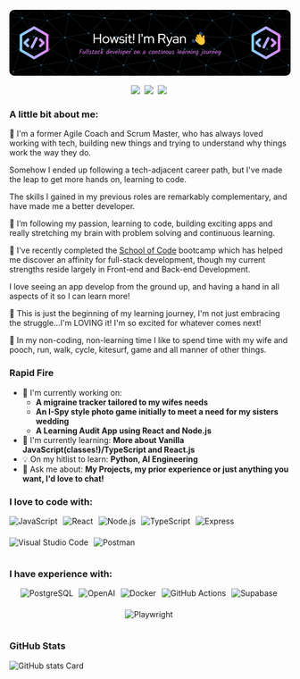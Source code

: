 ![Hi I'm Ryan 👋](./github-header-image.png)

<p align="center"><a style="font-s" href="ryanshaunsmith@gmail.com" target="_blank"><img src="https://img.shields.io/badge/Gmail-D14836?style=flat&logo=gmail&logoColor=white" height="28" style="margin-right: 4px"></a> <a href="https://twitter.com/@Kirisin" target="_blank"><img src="https://img.shields.io/badge/Twitter-000000?style=flat&logo=X&logoColor=white" height="28" style="margin-right: 4px"></a> <a href="https://www.linkedin.com/in/ryanshaunsmith" target="_blank"><img src="https://img.shields.io/badge/LinkedIn-0077B5?style=flat&logo=linkedin&logoColor=white" height="28" style="margin-right: 4px"></a></p>

**<h3 align="left">A little bit about me:</h3>**

<p>

🏢 I'm a former Agile Coach and Scrum Master, who has always loved working with tech, building new things and trying to understand why things work the way they do.

Somehow I ended up following a tech-adjacent career path, but I've made the leap to get more hands on, learning to code.

The skills I gained in my previous roles are remarkably complementary, and have made me a better developer.

🌱 I’m following my passion, learning to code, building exciting apps and really stretching my brain with problem solving and continuous learning.

📖 I've recently completed the <a href="https://schoolofcode.co.uk/">School of Code</a> bootcamp which has helped me discover an affinity for full-stack development, though my current strengths reside largely in Front-end and Back-end Development.

I love seeing an app develop from the ground up, and having a hand in all aspects of it so I can learn more!

🧠 This is just the beginning of my learning journey, I'm not just embracing the struggle...I'm LOVING it! I'm so excited for whatever comes next!

🛝 In my non-coding, non-learning time I like to spend time with my wife and pooch, run, walk, cycle, kitesurf, game and all manner of other things.

</p>

**<h3 align="left">Rapid Fire</h3>**

- 💼 I'm currently working on:
  - **A migraine tracker tailored to my wifes needs**
  - **An I-Spy style photo game initially to meet a need for my sisters wedding**
  - **A Learning Audit App using React and Node.js**
- 🌱 I'm currently learning: **More about Vanilla JavaScript(classes!)/TypeScript and React.js**
- 💡 On my hitlist to learn: **Python, AI Engineering**
- 💬 Ask me about: **My Projects, my prior experience or just anything you want, I'd love to chat!**

**<h3 align="left">I love to code with:</h3>**

<div style="display: flex; flex-wrap: wrap; gap: 6px; justify-content: start;">
<img src="https://img.shields.io/badge/JavaScript-F7DF1C?logo=javascript&logoColor=white" height="32" alt="JavaScript" style="margin-right: 4px"> 
<img src="https://img.shields.io/badge/React-20232A?logo=react&logoColor=61DAFB" height="32" alt="React" style="margin-right: 4px"> 
<img src="https://img.shields.io/badge/Node.js-8CC84B?logo=node.js&logoColor=white" height="32" alt="Node.js" style="margin-right: 4px"> 
<img src="https://img.shields.io/badge/TypeScript-3178C6?logo=typescript&logoColor=white" height="32" alt="TypeScript" style="margin-right: 4px">
<img src="https://img.shields.io/badge/Express-000000?logo=express&logoColor=white" height="32" alt="Express" style="margin-right: 4px"> 
<img src="https://img.shields.io/badge/Visual_Studio_Code-007ACC?logo=visual-studio-code&logoColor=white" height="32" alt="Visual Studio Code" style="margin-right: 4px"> 
<img src="https://img.shields.io/badge/Postman-FF6C37?logo=postman&logoColor=white" height="32" alt="Postman" style="margin-right: 4px">
</div>

**<h3 align="left">I have experience with:</h3>**

<div style="display: flex; flex-wrap: wrap; gap: 6px; justify-content: center;">
 <img src="https://img.shields.io/badge/PostgreSQL-316192?logo=postgresql&logoColor=white" height="32" alt="PostgreSQL" style="margin-right: 4px">
 <img src="https://img.shields.io/badge/OpenAI-412991?logo=openai&logoColor=white" height="32" alt="OpenAI" style="margin-right: 4px">
 <img src="https://img.shields.io/badge/Docker-2496ED?logo=docker&logoColor=white" height="32" alt="Docker" style="margin-right: 4px">
 <img src="https://img.shields.io/badge/GitHub_Actions-2088FF?logo=github-actions&logoColor=white" height="32" alt="GitHub Actions" style="margin-right: 4px">
 <img src="https://img.shields.io/badge/Supabase-3ECF8E?logo=supabase&logoColor=white" height="32" alt="Supabase" style="margin-right: 4px">
 <img src="https://img.shields.io/badge/Playwright-2EAD33?logo=playwright&logoColor=white" height="32"alt="Playwright" style="margin-right: 4px">
 </div>

**<h3 align="left">GitHub Stats</h3>**

<p align="left">
  <img width="48%" src="https://github-readme-stats.vercel.app/api?username=Tyriol&theme=react&hide_title=false&hide_rank=false&show_icons=false&include_all_commits=false&count_private=true&line_height=23" alt="GitHub stats Card" />
</p>
